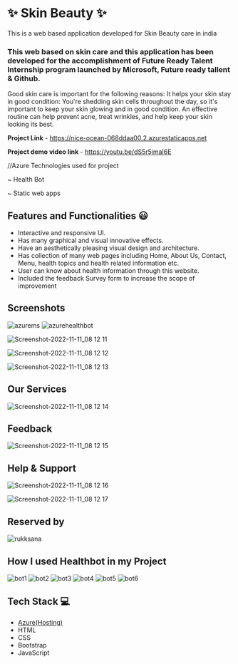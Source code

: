 
 # ✨ Skin Beauty  ✨

This is a web based application developed for Skin Beauty care in india

### This web based on skin care and this application has been developed for the accomplishment of Future Ready Talent Internship program launched by Microsoft, Future ready tallent & Github.

Good skin care is important for the following reasons: It helps your skin stay in good condition: You're shedding skin cells throughout the day, so it's important to keep your skin glowing and in good condition. An effective routine can help prevent acne, treat wrinkles, and help keep your skin looking its best.


**Project Link** - https://nice-ocean-068ddaa00.2.azurestaticapps.net

**Project demo video link** - https://youtu.be/dS5r5jmaI6E

//Azure Technologies used for project

~ Health Bot

~ Static web apps


 ## Features and Functionalities 😃

- Interactive and responsive UI.
- Has many graphical and visual innovative effects.
- Have an aesthetically pleasing visual design and architecture.
- Has collection of many web pages including Home, About Us, Contact, Menu, health topics and health related information etc.
- User can know about health information through this website.
- Included the feedback Survey form to increase the scope of improvement 

## Screenshots

![azurems](https://user-images.githubusercontent.com/111976491/213922803-183f5243-5ab4-425a-98d5-232160c6005b.png)
![azurehealthbot](https://user-images.githubusercontent.com/111976491/213922642-a0ee8625-7324-4fc3-881c-091488920761.png)


![Screenshot-2022-11-11_08 12 11](https://user-images.githubusercontent.com/111976491/202237423-d476157d-2259-43e7-b2b1-07e8baa740d7.png)

![Screenshot-2022-11-11_08 12 12](https://user-images.githubusercontent.com/111976491/202237562-c0a7fe81-0170-4c96-8f76-ea1c63de96ad.png)

![Screenshot-2022-11-11_08 12 13](https://user-images.githubusercontent.com/111976491/202237647-c10ca40d-3eea-48f5-9fee-652a316a56d0.png)

  ## Our Services

![Screenshot-2022-11-11_08 12 14](https://user-images.githubusercontent.com/111976491/202237847-cecf2f4c-8d9c-4fe4-bf49-96e3a2d5d3fc.png)

  ## Feedback 

![Screenshot-2022-11-11_08 12 15](https://user-images.githubusercontent.com/111976491/202238024-78d85765-5f8e-40c4-9202-5c768eeeffc0.png)

  ## Help & Support

![Screenshot-2022-11-11_08 12 16](https://user-images.githubusercontent.com/111976491/202238291-7f839cfc-9600-40b4-822f-a5362867e6fd.png)

![Screenshot-2022-11-11_08 12 17](https://user-images.githubusercontent.com/111976491/202238429-7395bf8f-78e7-4234-b2ac-a2527c2deb95.png)
## Reserved by
![rukksana](https://user-images.githubusercontent.com/111976491/214770179-3cb132e9-2958-4013-ad84-d75e0b873604.png)

## How I used Healthbot in my Project
![bot1](https://user-images.githubusercontent.com/111976491/213923052-8b628e09-fc39-47cc-bec2-48d3d0820593.png)
![bot2](https://user-images.githubusercontent.com/111976491/213923071-06c0a6b6-fed4-45d6-929e-c0e214a80e0e.png)
![bot3](https://user-images.githubusercontent.com/111976491/213923081-a213af23-7963-4fa6-a871-ff91b4bc979b.png)
![bot4](https://user-images.githubusercontent.com/111976491/213923094-66389711-0536-4124-85f6-949294db517a.png)
![bot5](https://user-images.githubusercontent.com/111976491/213923192-0bcd59f7-44ac-4043-a094-b5570b616208.png)
![bot6](https://user-images.githubusercontent.com/111976491/213923214-38cb1d92-604d-456f-8dfc-73e8de255570.png)
## Tech Stack 💻
- [Azure(Hosting)](https://azure.microsoft.com/en-in/features/azure-portal/)
- HTML
- CSS
- Bootstrap
- JavaScript
